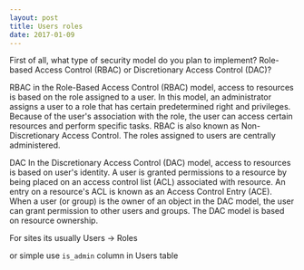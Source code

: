 ```yaml
---
layout: post
title: Users roles
date: 2017-01-09
---
```


First of all, what type of security model do you plan to implement? Role-based Access Control (RBAC) or Discretionary Access Control (DAC)?

RBAC in the Role-Based Access Control (RBAC) model, access to resources is based on the role assigned to a user. In this model, an administrator assigns a user to a role that has certain predetermined right and privileges. Because of the user's association with the role, the user can access certain resources and perform specific tasks. RBAC is also known as Non-Discretionary Access Control. The roles assigned to users are centrally administered.

DAC In the Discretionary Access Control (DAC) model, access to resources is based on user's identity. A user is granted permissions to a resource by being placed on an access control list (ACL) associated with resource. An entry on a resource's ACL is known as an Access Control Entry (ACE). When a user (or group) is the owner of an object in the DAC model, the user can grant permission to other users and groups. The DAC model is based on resource ownership.

For sites its usually
Users -> Roles

or simple use `is_admin` column in Users table 